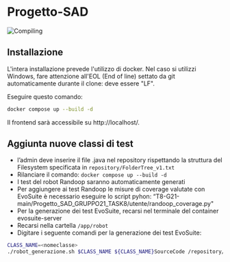 # Progetto-SAD
![Compiling](https://github.com/AngeloBarletta/Progetto-SAD/assets/93767483/2172fe12-be07-4d8c-bae9-3045dddded41)

## Installazione
L'intera installazione prevede l'utilizzo di docker. Nel caso si utilizzi Windows, fare attenzione all'EOL (End of line) settato da git automaticamente durante il clone: deve essere "LF".

Eseguire questo comando:
```sh
docker compose up --build -d
```

Il frontend sarà accessibile su http://localhost/.

## Aggiunta nuove classi di test
- l’admin deve inserire il file .java nel repository rispettando la struttura del Filesystem specificata in `repository/FolderTree_v1.txt`
- Rilanciare il comando: `docker compose up --build -d`
- I test del robot Randoop saranno automaticamente generati
- Per aggiungere ai test Randoop le misure di coverage valutate con EvoSuite è necessario eseguire lo script pyhon: “T8-G21-main/Progetto_SAD_GRUPPO21_TASK8/utente/randoop_coverage.py"
- Per la generazione dei test EvoSuite, recarsi nel terminale del container evosuite-server
- Recarsi nella cartella `/app/robot`
- Digitare i seguente comandi per la generazione dei test EvoSuite: 
```sh
CLASS_NAME=<nomeclasse>
./robot_generazione.sh $CLASS_NAME ${CLASS_NAME}SourceCode /repository/${CLASS_NAME}/${CLASS_NAME}SourceCode <numero livelli>
```
